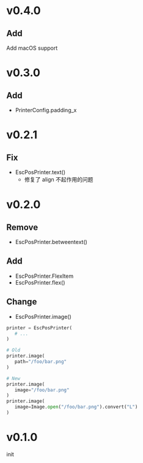 # v0.4.0
## Add
Add macOS support

# v0.3.0
## Add
- PrinterConfig.padding_x

# v0.2.1
## Fix
- EscPosPrinter.text()
  - 修复了 align 不起作用的问题

# v0.2.0
## Remove
- EscPosPrinter.betweentext()

## Add
- EscPosPrinter.FlexItem
- EscPosPrinter.flex()

## Change
- EscPosPrinter.image()
```py
printer = EscPosPrinter(
   # ...
)

# Old
printer.image(
   path="/foo/bar.png"
)

# New
printer.image(
   image="/foo/bar.png"
)
printer.image(
   image=Image.open("/foo/bar.png").convert("L")
)
```


# v0.1.0
init
